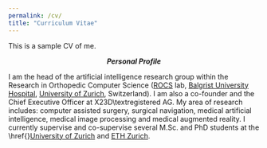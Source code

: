 ```yaml
---
permalink: /cv/
title: "Curriculum Vitae"
---
```


This is a sample CV of me. 
***<p style="text-align: center;">Personal Profile</p>***

I am the head of the artificial intelligence research group within the Research in Orthopedic Computer Science ([ROCS](https://rocs.balgrist.ch/en/) lab, [Balgrist University Hospital](https://www.balgrist.ch/en/), [University of Zurich](https://www.uzh.ch/en.html), Switzerland). I am also a co-founder and the Chief Executive Officer at X23D\textregistered AG. My area of research includes: computer assisted surgery, surgical navigation, medical artificial intelligence, medical image processing and medical augmented reality. I currently supervise and co-supervise several M.Sc. and PhD students at the \href{}[University of Zurich](https://www.uzh.ch/en.html) and [ETH Zurich](https://ethz.ch/en.html). 